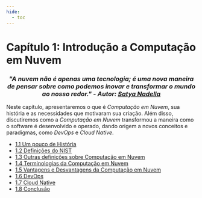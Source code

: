 ```yaml
---
hide:
  - toc
---
```


# Capítulo 1: Introdução a Computação em Nuvem

<h3 style="text-align: center; font-style: italic;">
"A nuvem não é apenas uma tecnologia; é uma nova maneira de pensar sobre como podemos inovar e transformar o mundo ao nosso redor." - Autor: <a href="https://www.linkedin.com/in/satyanadella/" target="_blank">Satya Nadella</a>
</h3>

Neste capítulo, apresentaremos o que é _Computação em Nuvem_, sua história e as necessidades que motivaram sua criação. Além disso, discutiremos como a _Computação em Nuvem_ transformou a maneira como o software é desenvolvido e operado, dando origem a novos conceitos e paradigmas, como _DevOps_ e _Cloud Native_.

- [1.1 Um pouco de História](./historia-computacao-em-nuvem.md)
- [1.2 Definições do NIST](./definicoes-nist.md)
- [1.3 Outras definições sobre Computação em Nuvem](./outras-definicoes.md)
- [1.4 Terminologias da Computação em Nuvem](./terminologias.md)
- [1.5 Vantagens e Desvantagens da Computação em Nuvem](./vantagens-desvantagens.md)
- [1.6 DevOps](./devops.md)
- [1.7 Cloud Native](./cloud-native.md)
- [1.8 Conclusão](./conclusao.md)